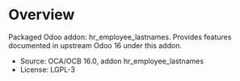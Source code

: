 # Overview

Packaged Odoo addon: hr_employee_lastnames. Provides features documented in upstream Odoo 16 under this addon.

- Source: OCA/OCB 16.0, addon hr_employee_lastnames
- License: LGPL-3
